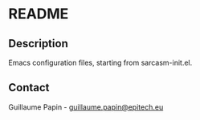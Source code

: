 README
======

Description
-----------
Emacs configuration files, starting from sarcasm-init.el.

Contact
-------
Guillaume Papin - guillaume.papin@epitech.eu
